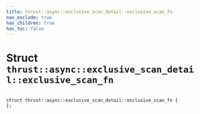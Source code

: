 ```yaml
---
title: thrust::async::exclusive_scan_detail::exclusive_scan_fn
nav_exclude: true
has_children: true
has_toc: false
---
```


# Struct `thrust::async::exclusive_scan_detail::exclusive_scan_fn`

<code class="doxybook">
<span>struct thrust::async::exclusive&#95;scan&#95;detail::exclusive&#95;scan&#95;fn {</span>
<span>};</span>
</code>

